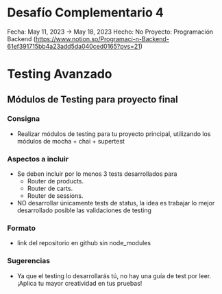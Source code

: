 # Desafío Complementario 4

Fecha: May 11, 2023 → May 18, 2023
Hecho: No
Proyecto: Programación Backend (https://www.notion.so/Programaci-n-Backend-61ef391715bb4a23add5da040ced0165?pvs=21)

# Testing Avanzado

## ****Módulos de Testing para proyecto final****

### **Consigna**

- Realizar módulos de testing para tu proyecto principal, utilizando los módulos de mocha + chai + supertest

### **Aspectos a incluir**

- Se deben incluir por lo menos 3 tests desarrollados para
    - Router de products.
    - Router de carts.
    - Router de sessions.
- NO desarrollar únicamente tests de status, la idea es trabajar lo mejor desarrollado posible las validaciones de testing

### **Formato**

- link del repositorio en github sin node_modules

### **Sugerencias**

- Ya que el testing lo desarrollarás tú, no hay una guía de test por leer. ¡Aplica tu mayor creatividad en tus pruebas!